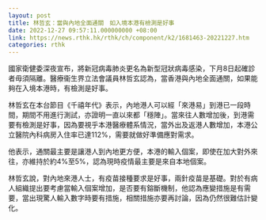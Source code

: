 ```yaml
---
layout: post
title: 林哲玄：當與內地全面通關　如入境本港有檢測是好事
date: 2022-12-27 09:57:11.000000000 +08:00
link: https://news.rthk.hk/rthk/ch/component/k2/1681463-20221227.htm
categories: rthk
---
```


國家衛健委深夜宣布，將新冠病毒肺炎更名為新型冠狀病毒感染，下月8日起確診者毋須隔離。醫療衞生界立法會議員林哲玄認為，當香港與內地全面通關，如果能夠在入境本港時，有檢測是好事。

林哲玄在本台節目《千禧年代》表示，內地港人可以經「來港易」到港已一段時間，期間不用進行測試，亦證明一直以來都「穩陣」。當來往人數增加後，到港需要有檢測是好事，因為要視乎本港醫療體系情況，當外出及返港人數增加，本港公立醫院內科病房入住率已達112%，需要就做好準備應對需求。

他表示，通關最主要是讓港人到內地更方便，本港的輸入個案，即使在加大對外來往，亦維持於約4%至5%，認為現時疫情最主要是來自本地個案。

林哲玄說，對內地來港人士，有疫苗接種要求是好事，兩針疫苗是基礎。對於有病人組織提出要考慮當輸入個案增加，是否要有鎔斷機制，他認為應變措施是有需要，當出現驚人輸入數字時要有措施，相關措施亦要再討論，因為仍然很難估計變化。
